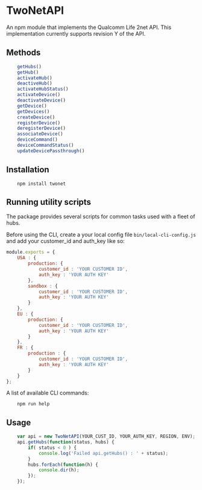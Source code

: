 # TwoNetAPI

An npm module that implements the Qualcomm Life 2net API. This implementation currently supports revision Y of the API.

## Methods

```js
	getHubs()
	getHub()
	activateHub()
	deactiveHub()
	activateHubStatus()
	activateDevice()
	deactivateDevice()
	getDevice()
	getDevices()
	createDevice()
	registerDevice()
	deregisterDevice()
	associateDevice()
	deviceCommand()
	deviceCommandStatus()
	updateDevicePassthrough()
```

## Installation

```shell
	npm install twonet
```

## Running utility scripts
The package provides several scripts for common tasks used with a fleet of hubs.

Before using the CLI, create a your local config file `bin/local-cli-config.js` and add your customer_id and auth_key like so:

```js
module.exports = {
	USA : {
		production: {
			customer_id : 'YOUR CUSTOMER ID',
			auth_key : 'YOUR AUTH KEY'
		},
		sandbox : {
			customer_id : 'YOUR CUSTOMER ID',
			auth_key : 'YOUR AUTH KEY'
		}
	},
	EU : {
		production: {
			customer_id : 'YOUR CUSTOMER ID',
			auth_key : 'YOUR AUTH KEY'
		}
	},
	FR : {
		production : {
			customer_id : 'YOUR CUSTOMER ID',
			auth_key : 'YOUR AUTH KEY'
		}
	}
};
```

A list of available CLI commands:
```shell
	npm run help
```

## Usage

```js
    var api = new TwoNetAPI(YOUR_CUST_ID, YOUR_AUTH_KEY, REGION, ENV);
    api.getHubs(function(status, hubs) {
        if( status < 0 ) {
            console.log('Failed api.getHubs() : ' + status);
        }
        hubs.forEach(function(h) {
            console.dir(h);
        });
    });
```
